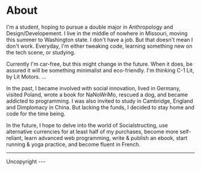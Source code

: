 About
====
I'm a student, hoping to pursue a double major in Anthropology and Design/Developement. I live in the middle of nowhere in Missouri, moving this summer to Washington state. I don't have a job. But that doesn't mean I don't work. Everyday, I'm either tweaking code, learning something new on the tech scene, or studying.

Currently I'm car-free, but this might change in the future. When it does, be assured it will be something minimalist and eco-friendly. I'm thinking C-1 Lit, by Lit Motors. ...

In the past, I became involved with social innovation, lived in Germany, visited Poland, wrote a book for NaNoWriMo, rescued a dog, and became addicted to programming. I was also invited to study in Cambridge, England and Dimplomacy in China. But lacking the funds, I decided to stay home and code for the time being.

In the future, I hope to delve into the world of Socialstructing, use alternative currencies for at least half of my purchases, become more self-reliant, learn advanced web programming, write & publish an ebook, start running & yoga practice, and become fluent in French.
<hr>
Uncopyright
---

